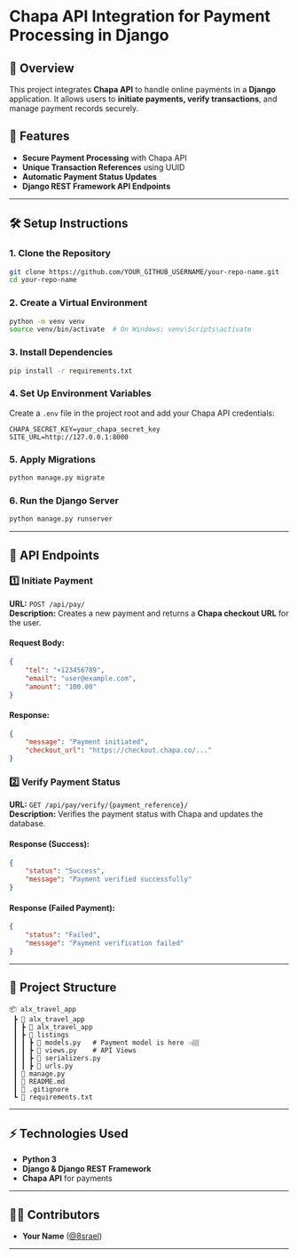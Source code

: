 # Chapa API Integration for Payment Processing in Django

## 📌 Overview  
This project integrates **Chapa API** to handle online payments in a **Django** application. It allows users to **initiate payments, verify transactions**, and manage payment records securely.

## 🚀 Features  
- **Secure Payment Processing** with Chapa API  
- **Unique Transaction References** using UUID  
- **Automatic Payment Status Updates**  
- **Django REST Framework API Endpoints**  

---

## 🛠️ Setup Instructions  

### **1. Clone the Repository**
```bash
git clone https://github.com/YOUR_GITHUB_USERNAME/your-repo-name.git
cd your-repo-name
```

### **2. Create a Virtual Environment**
```bash
python -m venv venv
source venv/bin/activate  # On Windows: venv\Scripts\activate
```

### **3. Install Dependencies**
```bash
pip install -r requirements.txt
```

### **4. Set Up Environment Variables**  
Create a `.env` file in the project root and add your Chapa API credentials:
```
CHAPA_SECRET_KEY=your_chapa_secret_key
SITE_URL=http://127.0.0.1:8000
```

### **5. Apply Migrations**
```bash
python manage.py migrate
```

### **6. Run the Django Server**
```bash
python manage.py runserver
```

---

## 🔗 API Endpoints  

### **1️⃣ Initiate Payment**  
**URL:** `POST /api/pay/`  
**Description:** Creates a new payment and returns a **Chapa checkout URL** for the user.  
#### **Request Body:**
```json
{
    "tel": "+123456789",
    "email": "user@example.com",
    "amount": "100.00"
}
```
#### **Response:**
```json
{
    "message": "Payment initiated",
    "checkout_url": "https://checkout.chapa.co/..."
}
```

### **2️⃣ Verify Payment Status**  
**URL:** `GET /api/pay/verify/{payment_reference}/`  
**Description:** Verifies the payment status with Chapa and updates the database.  
#### **Response (Success):**
```json
{
    "status": "Success",
    "message": "Payment verified successfully"
}
```
#### **Response (Failed Payment):**
```json
{
    "status": "Failed",
    "message": "Payment verification failed"
}
```

---

## 📂 Project Structure  

```
📦 alx_travel_app
 ┣ 📂 alx_travel_app
 ┃ ┣ 📂 alx_travel_app
 ┃ ┣ 📂 listings
 ┃ ┃ ┣ 📜 models.py   # Payment model is here 👈🏽
 ┃ ┃ ┣ 📜 views.py    # API Views
 ┃ ┃ ┣ 📜 serializers.py
 ┃ ┃ ┣ 📜 urls.py
 ┃ 📜 manage.py
 ┃ 📜 README.md
 ┃ 📜 .gitignore
 ┗ 📜 requirements.txt
```

---

## ⚡ Technologies Used  
- **Python 3**  
- **Django & Django REST Framework**  
- **Chapa API** for payments  

---

## 👨‍💻 Contributors  
- **Your Name** ([@8srael](https://github.com/8srael))  

---

